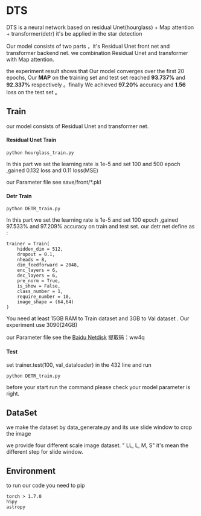 # DTS
DTS is a neural network based on  residual Unet(hourglass) + Map attention + transformer(detr)   it's be applied in the star detection

Our model consists of two parts ，it's Residual Unet front net and transformer backend net.  we  combination Residual  Unet and transformer with Map attention. 

the experiment result shows that Our model converges over the first 20 epochs, Our **MAP** on the training set and test set reached **93.737%** and **92.337%** respectively 。finally We achieved **97.20%** accuracy and **1.56** loss on the test set 。



## Train

our model consists of Residual Unet and transformer net.



#### Residual Unet Train

```shell
python hourglass_train.py
```

In this part we set the learning rate is 1e-5 and set 100 and 500 epoch ,gained 0.132 loss and 0.11 loss(MSE) 

our Parameter file see save/front/*.pkl

#### Detr Train 

```shell
python DETR_train.py
```

In this part we set the learning rate is 1e-5 and set 100 epoch ,gained 97.533% and 97.209% accuracy on train and test set. our detr net define as :

```
trainer = Train(
	hidden_dim = 512,
    dropout = 0.1,
    nheads = 8,
    dim_feedforward = 2048,
    enc_layers = 6,
    dec_layers = 6,
    pre_norm = True,
    is_show = False,
    class_number = 1, 
    require_number = 10,
    image_shape = (64,64)
)
```

You need at least 15GB RAM to Train dataset and 3GB to Val dataset . Our experiment use 3090(24GB)

our Parameter file see the [Baidu Netdisk](https://pan.baidu.com/s/1hNIs7yTzrKtK5Nu4fqpXSg 
) 提取码：ww4q

#### Test

set  trainer.test(100, val_dataloader) in the 432 line and run 

```
python DETR_train.py
```

before your start run the command please check your model parameter is right.



## DataSet

we make the dataset by data_generate.py and its use slide window to crop the image

we provide four different scale image dataset. " LL, L, M, S"  it's mean the different step for slide window.



## Environment 

to run our code you need to pip 

```shell
torch > 1.7.0 
h5py
astropy
```

